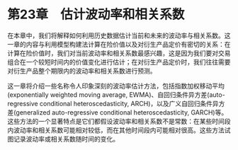 # 第23章　估计波动率和相关系数

在本章中，我们将解释如何利用历史数据估计当前和未来的波动率与相关系数。这一章的内容与利用模型构建法计算在险价值以及对衍生产品定价有密切的关系：在计算在险价值时，我们对当前波动率和相关系数最感兴趣，这是因为我们要对交易组合在一个较短时间内的价值变化进行估计；在对衍生产品定价时，我们往往需要对衍生产品整个期限内的波动率和相关系数进行预测。

这一章将介绍一些名称令人印象深刻的波动率估计方法，包括指数加权移动平均(exponentially weighted moving average, EWMA)、自回归条件异方差(auto-regressive conditional heteroscedasticity, ARCH)，以及广义自回归条件异方差(generalized auto-regressive conditional heteroscedasticity, GARCH)等。这些方法的一个显著特点是它们都假设波动率和相关系数不是常数：在某些时间段内波动率和相关系数可能相对较低，而在其他时间段内可能相对很高。这些方法试图记录波动率或相关系数随时间的变化。